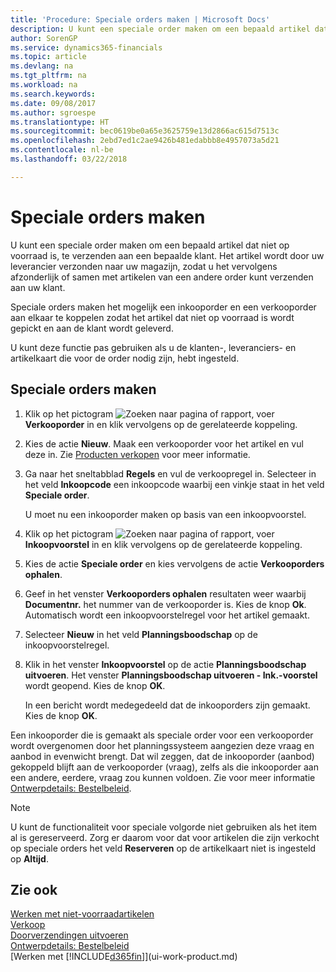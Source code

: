 ```yaml
---
title: 'Procedure: Speciale orders maken | Microsoft Docs'
description: U kunt een speciale order maken om een bepaald artikel dat niet op voorraad is, te verzenden aan een bepaalde klant. Het artikel wordt door uw leverancier verzonden naar uw magazijn, zodat u het vervolgens afzonderlijk of samen met artikelen van een andere order kunt verzenden aan uw klant.
author: SorenGP
ms.service: dynamics365-financials
ms.topic: article
ms.devlang: na
ms.tgt_pltfrm: na
ms.workload: na
ms.search.keywords: 
ms.date: 09/08/2017
ms.author: sgroespe
ms.translationtype: HT
ms.sourcegitcommit: bec0619be0a65e3625759e13d2866ac615d7513c
ms.openlocfilehash: 2ebd7ed1c2ae9426b481edabbb8e4957073a5d21
ms.contentlocale: nl-be
ms.lasthandoff: 03/22/2018

---
```

# <a name="create-special-orders"></a>Speciale orders maken
U kunt een speciale order maken om een bepaald artikel dat niet op voorraad is, te verzenden aan een bepaalde klant. Het artikel wordt door uw leverancier verzonden naar uw magazijn, zodat u het vervolgens afzonderlijk of samen met artikelen van een andere order kunt verzenden aan uw klant.  

Speciale orders maken het mogelijk een inkooporder en een verkooporder aan elkaar te koppelen zodat het artikel dat niet op voorraad is wordt gepickt en aan de klant wordt geleverd.  

U kunt deze functie pas gebruiken als u de klanten-, leveranciers- en artikelkaart die voor de order nodig zijn, hebt ingesteld.  

## <a name="to-create-a-special-order"></a>Speciale orders maken  
1.  Klik op het pictogram ![Zoeken naar pagina of rapport](media/ui-search/search_small.png "pictogram Zoeken naar pagina of rapport"), voer **Verkooporder** in en klik vervolgens op de gerelateerde koppeling.  
2. Kies de actie **Nieuw**. Maak een  verkooporder voor het artikel en vul deze in. Zie [Producten verkopen](sales-how-sell-products.md) voor meer informatie.
3.  Ga naar het sneltabblad **Regels** en vul de verkoopregel in. Selecteer in het veld **Inkoopcode** een inkoopcode waarbij een vinkje staat in het veld **Speciale order**.

    U moet nu een inkooporder maken op basis van een inkoopvoorstel.  
4. Klik op het pictogram ![Zoeken naar pagina of rapport](media/ui-search/search_small.png "pictogram Zoeken naar pagina of rapport"), voer **Inkoopvoorstel** in en klik vervolgens op de gerelateerde koppeling.  
5. Kies de actie **Speciale order** en kies vervolgens de actie **Verkooporders ophalen**.  
6.  Geef in het venster **Verkooporders ophalen** resultaten weer waarbij **Documentnr.** het nummer van de verkooporder is. Kies de knop **Ok**. Automatisch wordt een inkoopvoorstelregel voor het artikel gemaakt.  
7.  Selecteer **Nieuw** in het veld **Planningsboodschap** op de inkoopvoorstelregel.  
8.  Klik in het venster **Inkoopvoorstel** op de actie **Planningsboodschap uitvoeren**. Het venster **Planningsboodschap uitvoeren - Ink.-voorstel** wordt geopend. Kies de knop **OK**.  

    In een bericht wordt medegedeeld dat de inkooporders zijn gemaakt. Kies de knop **OK**.  

Een inkooporder die is gemaakt als speciale order voor een verkooporder wordt overgenomen door het planningssysteem aangezien deze vraag en aanbod in evenwicht brengt. Dat wil zeggen, dat de inkooporder (aanbod) gekoppeld blijft aan de verkooporder (vraag), zelfs als die inkooporder aan een andere, eerdere, vraag zou kunnen voldoen. Zie voor meer informatie [Ontwerpdetails: Bestelbeleid](design-details-reservation-order-tracking-and-action-messaging.md).  

> [!NOTE]  
>  U kunt de functionaliteit voor speciale volgorde niet gebruiken als het item al is gereserveerd. Zorg er daarom voor dat voor artikelen die zijn verkocht op speciale orders het veld **Reserveren** op de artikelkaart niet is ingesteld op **Altijd**.  

## <a name="see-also"></a>Zie ook  
[Werken met niet-voorraadartikelen](inventory-how-work-nonstock-items.md)  
[Verkoop](sales-manage-sales.md)  
[Doorverzendingen uitvoeren](sales-how-drop-shipment.md)   
[Ontwerpdetails: Bestelbeleid](design-details-reservation-order-tracking-and-action-messaging.md)  
[Werken met [!INCLUDE[d365fin](includes/d365fin_md.md)]](ui-work-product.md)

